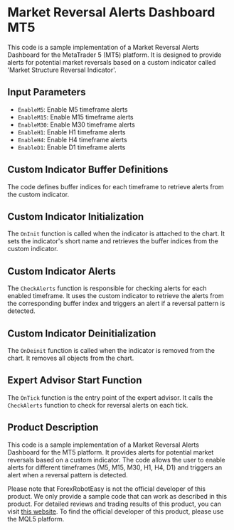 # Market Reversal Alerts Dashboard MT5
This code is a sample implementation of a Market Reversal Alerts Dashboard for the MetaTrader 5 (MT5) platform. It is designed to provide alerts for potential market reversals based on a custom indicator called 'Market Structure Reversal Indicator'.

## Input Parameters
- `EnableM5`: Enable M5 timeframe alerts
- `EnableM15`: Enable M15 timeframe alerts
- `EnableM30`: Enable M30 timeframe alerts
- `EnableH1`: Enable H1 timeframe alerts
- `EnableH4`: Enable H4 timeframe alerts
- `EnableD1`: Enable D1 timeframe alerts

## Custom Indicator Buffer Definitions
The code defines buffer indices for each timeframe to retrieve alerts from the custom indicator.

## Custom Indicator Initialization
The `OnInit` function is called when the indicator is attached to the chart. It sets the indicator's short name and retrieves the buffer indices from the custom indicator.

## Custom Indicator Alerts
The `CheckAlerts` function is responsible for checking alerts for each enabled timeframe. It uses the custom indicator to retrieve the alerts from the corresponding buffer index and triggers an alert if a reversal pattern is detected.

## Custom Indicator Deinitialization
The `OnDeinit` function is called when the indicator is removed from the chart. It removes all objects from the chart.

## Expert Advisor Start Function
The `OnTick` function is the entry point of the expert advisor. It calls the `CheckAlerts` function to check for reversal alerts on each tick.

## Product Description
This code is a sample implementation of a Market Reversal Alerts Dashboard for the MT5 platform. It provides alerts for potential market reversals based on a custom indicator. The code allows the user to enable alerts for different timeframes (M5, M15, M30, H1, H4, D1) and triggers an alert when a reversal pattern is detected.

Please note that ForexRobotEasy is not the official developer of this product. We only provide a sample code that can work as described in this product. For detailed reviews and trading results of this product, you can visit [this website](https://forexroboteasy.com/forex-robot-review/market-reversal-alerts-dashboard-mt5-a-comprehensive-review/). To find the official developer of this product, please use the MQL5 platform.
